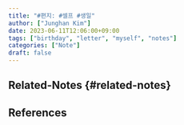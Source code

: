 ```yaml
---
title: "#편지: #셀프 #생일"
author: ["Junghan Kim"]
date: 2023-06-11T12:06:00+09:00
tags: ["birthday", "letter", "myself", "notes"]
categories: ["Note"]
draft: false
---
```


<!--more-->


## Related-Notes {#related-notes}

## References

<style>.csl-entry{text-indent: -1.5em; margin-left: 1.5em;}</style><div class="csl-bib-body">
</div>
